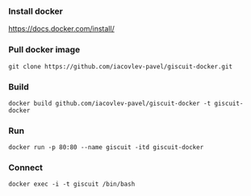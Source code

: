 ### Install docker
https://docs.docker.com/install/

### Pull docker image
`git clone https://github.com/iacovlev-pavel/giscuit-docker.git`

### Build
`docker build github.com/iacovlev-pavel/giscuit-docker -t giscuit-docker`

### Run
`docker run -p 80:80 --name giscuit -itd giscuit-docker`

### Connect
`docker exec -i -t giscuit /bin/bash`
